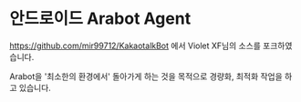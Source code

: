 # 안드로이드 Arabot Agent

https://github.com/mir99712/KakaotalkBot 에서 Violet XF님의 소스를 포크하였습니다.

Arabot을 '최소한의 환경에서' 돌아가게 하는 것을 목적으로 경량화, 최적화 작업을 하고 있습니다.
